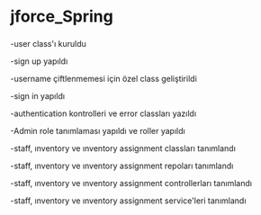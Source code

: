 # jforce_Spring

###

-user class'ı kuruldu

-sign up yapıldı

-username çiftlenmemesi için özel class geliştirildi

-sign in yapıldı

-authentication kontrolleri ve error classları yazıldı

-Admin role tanımlaması yapıldı ve roller yapıldı

-staff, ınventory ve ınventory assignment classları tanımlandı

-staff, ınventory ve ınventory assignment repoları tanımlandı

-staff, ınventory ve ınventory assignment controllerları tanımlandı

-staff, ınventory ve ınventory assignment service'leri tanımlandı
